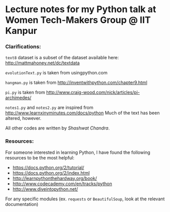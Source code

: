 # Lecture notes for my Python talk at Women Tech-Makers Group @ IIT Kanpur


### Clarifications:

`text8` dataset is a subset of the dataset available here:
http://mattmahoney.net/dc/textdata

`evolutionText.py` is taken from usingpython.com

`hangman.py` is taken from http://inventwithpython.com/chapter9.html

`pi.py` is taken from http://www.craig-wood.com/nick/articles/pi-archimedes/

`notes1.py` and `notes2.py` are inspired from http://www.learnxinyminutes.com/docs/python
Much of the text has been altered, however.

All other codes are written by *Shashwat Chandra*.

### Resources:

For someone interested in learning Python, I have found the following resources to be the most helpful:

* https://docs.python.org/2/tutorial/
* https://docs.python.org/2/index.html
* http://learnpythonthehardway.org/book/
* http://www.codecademy.com/en/tracks/python
* http://www.diveintopython.net/

For any specific modules (ex. `requests` or `BeautifulSoup`, look at the relevant documentation)